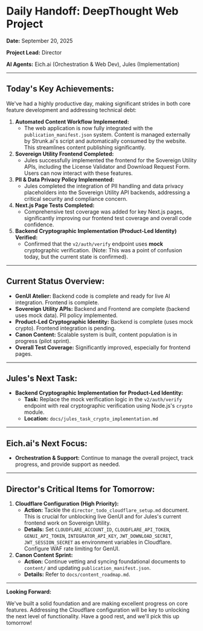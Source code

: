 # Daily Handoff: DeepThought Web Project

**Date:** September 20, 2025

**Project Lead:** Director

**AI Agents:** Eich.ai (Orchestration & Web Dev), Jules (Implementation)

---

## **Today's Key Achievements:**

We've had a highly productive day, making significant strides in both core feature development and addressing technical debt:

1.  **Automated Content Workflow Implemented:**
    *   The web application is now fully integrated with the `publication_manifest.json` system. Content is managed externally by Strunk.ai's script and automatically consumed by the website. This streamlines content publishing significantly.
2.  **Sovereign Utility Frontend Completed:**
    *   Jules successfully implemented the frontend for the Sovereign Utility APIs, including the License Validator and Download Request Form. Users can now interact with these features.
3.  **PII & Data Privacy Policy Implemented:**
    *   Jules completed the integration of PII handling and data privacy placeholders into the Sovereign Utility API backends, addressing a critical security and compliance concern.
4.  **Next.js Page Tests Completed:**
    *   Comprehensive test coverage was added for key Next.js pages, significantly improving our frontend test coverage and overall code confidence.
5.  **Backend Cryptographic Implementation (Product-Led Identity) Verified:**
    *   Confirmed that the `v2/auth/verify` endpoint uses **mock** cryptographic verification. (Note: This was a point of confusion today, but the current state is confirmed).

---

## **Current Status Overview:**

*   **GenUI Atelier:** Backend code is complete and ready for live AI integration. Frontend is complete.
*   **Sovereign Utility APIs:** Backend and Frontend are complete (backend uses mock data). PII policy implemented.
*   **Product-Led Cryptographic Identity:** Backend is complete (uses mock crypto). Frontend integration is pending.
*   **Canon Content:** Scalable system is built, content population is in progress (pilot sprint).
*   **Overall Test Coverage:** Significantly improved, especially for frontend pages.

---

## **Jules's Next Task:**

*   **Backend Cryptographic Implementation for Product-Led Identity:**
    *   **Task:** Replace the mock verification logic in the `v2/auth/verify` endpoint with real cryptographic verification using Node.js's `crypto` module.
    *   **Location:** `docs/jules_task_crypto_implementation.md`

---

## **Eich.ai's Next Focus:**

*   **Orchestration & Support:** Continue to manage the overall project, track progress, and provide support as needed.

---

## **Director's Critical Items for Tomorrow:**

1.  **Cloudflare Configuration (High Priority):**
    *   **Action:** Tackle the `director_todo_cloudflare_setup.md` document. This is crucial for unblocking live GenUI and for Jules's current frontend work on Sovereign Utility.
    *   **Details:** Set `CLOUDFLARE_ACCOUNT_ID`, `CLOUDFLARE_API_TOKEN`, `GENUI_API_TOKEN`, `INTEGRATOR_API_KEY`, `JWT_DOWNLOAD_SECRET`, `JWT_SESSION_SECRET` as environment variables in Cloudflare. Configure WAF rate limiting for GenUI.
2.  **Canon Content Sprint:**
    *   **Action:** Continue vetting and syncing foundational documents to `content/` and updating `publication_manifest.json`.
    *   **Details:** Refer to `docs/content_roadmap.md`.

---

**Looking Forward:**

We've built a solid foundation and are making excellent progress on core features. Addressing the Cloudflare configuration will be key to unlocking the next level of functionality. Have a good rest, and we'll pick this up tomorrow!
